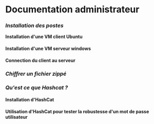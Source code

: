 # Documentation administrateur

### *Installation des postes*

<summary><strong> Installation d'une VM client Ubuntu </strong></summary>


#### Installation d'une VM serveur windows

#### Connection du client au serveur

### *Chiffrer un fichier zippé*

### *Qu'est ce que Hashcat ?*

#### Installation d'HashCat

#### Utilisation d'HashCat pour tester la robustesse d'un mot de passe utilisateur
